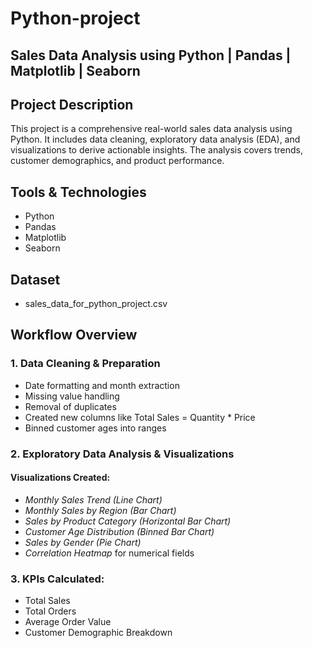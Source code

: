 # Python-project
## Sales Data Analysis using Python | Pandas | Matplotlib | Seaborn

##  Project Description
This project is a comprehensive real-world sales data analysis using Python. It includes data cleaning, exploratory data analysis (EDA), and visualizations to derive actionable insights. The analysis covers trends, customer demographics, and product performance.

## Tools & Technologies
- Python
- Pandas
- Matplotlib
- Seaborn

## Dataset
- sales_data_for_python_project.csv

##  Workflow Overview

### 1. Data Cleaning & Preparation
- Date formatting and month extraction
- Missing value handling
- Removal of duplicates
- Created new columns like Total Sales = Quantity * Price
- Binned customer ages into ranges

### 2. Exploratory Data Analysis & Visualizations

####  Visualizations Created:
- *Monthly Sales Trend (Line Chart)*
- *Monthly Sales by Region (Bar Chart)*
- *Sales by Product Category (Horizontal Bar Chart)*
- *Customer Age Distribution (Binned Bar Chart)*
- *Sales by Gender (Pie Chart)*
- *Correlation Heatmap* for numerical fields

### 3. KPIs Calculated:
- Total Sales
- Total Orders
- Average Order Value
- Customer Demographic Breakdown

